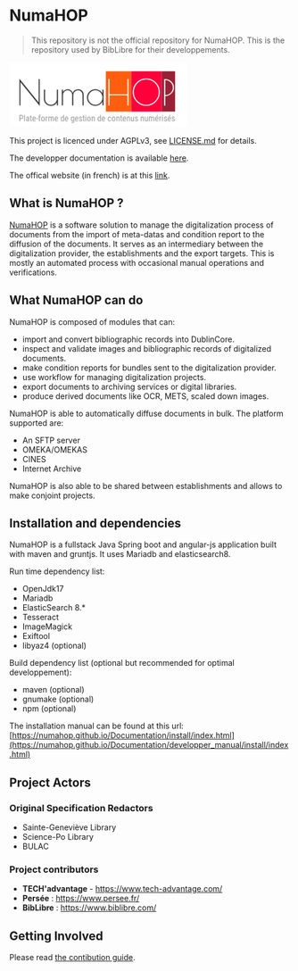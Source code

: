 # NumaHOP

> This repository is not the official repository for NumaHOP. This is the repository used by BibLibre for their developpements.

![NumaHOP Logo](./numahop_logo.png)

This project is licenced under AGPLv3, see [LICENSE.md](LICENSE) for details.

The developper documentation is available [here](https://numahop.github.io/Documentation/).

The offical website (in french) is at this [link](https://www.numahop.fr/).

## What is NumaHOP ?

[NumaHOP](https://www.numahop.fr/) is a software solution to manage the digitalization process of documents from the import of meta-datas and condition report to the diffusion of the documents. It serves as an intermediary between the digitalization provider, the establishments and the export targets. This is mostly an automated process with occasional manual operations and verifications.

## What NumaHOP can do

NumaHOP is composed of modules that can:
- import and convert bibliographic records into DublinCore.
- inspect and validate images and bibliographic records of digitalized documents.
- make condition reports for bundles sent to the digitalization provider.
- use workflow for managing digitalization projects.
- export documents to archiving services or digital libraries.
- produce derived documents like OCR, METS, scaled down images.

NumaHOP is able to automatically diffuse documents in bulk. The platform supported are:
- An SFTP server
- OMEKA/OMEKAS
- CINES
- Internet Archive

NumaHOP is also able to be shared between establishments and allows to make conjoint projects.

## Installation and dependencies

NumaHOP is a fullstack Java Spring boot and angular-js application built with maven and gruntjs.
It uses Mariadb and elasticsearch8.

Run time dependency list:
- OpenJdk17
- Mariadb 
- ElasticSearch 8.*
- Tesseract
- ImageMagick
- Exiftool
- libyaz4 (optional)

Build dependency list (optional but recommended for optimal developpement):
- maven (optional)
- gnumake (optional)
- npm (optional)

The installation manual can be found at this url: [https://numahop.github.io/Documentation/install/index.html](https://numahop.github.io/Documentation/developper_manual/install/index.html)
## Project Actors

### Original Specification Redactors
- Sainte-Geneviève Library
- Science-Po Library
- BULAC

### Project contributors
- **TECH'advantage** - https://www.tech-advantage.com/
- **Persée** : https://www.persee.fr/
- **BibLibre** : https://www.biblibre.com/

## Getting Involved

Please read [the contibution guide](./CONTRIBUTING.md).
